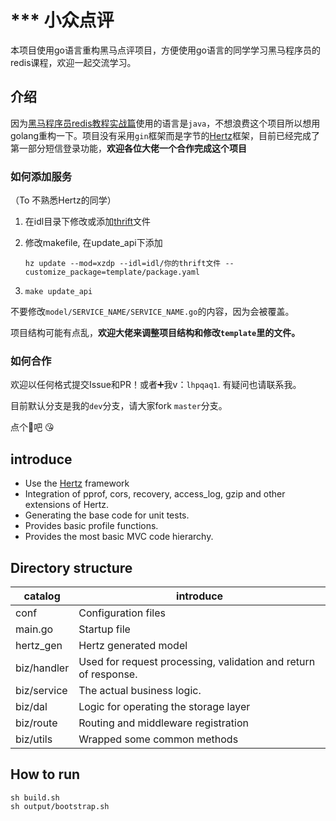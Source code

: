 # *** 小众点评

本项目使用go语言重构黑马点评项目，方便使用go语言的同学学习黑马程序员的redis课程，欢迎一起交流学习。  

## 介绍

因为[黑马程序员redis教程实战篇](https://www.bilibili.com/video/BV1cr4y1671t?p=24  )使用的语言是`java`，不想浪费这个项目所以想用golang重构一下。项目没有采用`gin`框架而是字节的[Hertz](https://www.cloudwego.io/zh/docs/hertz/)框架，目前已经完成了第一部分短信登录功能，**欢迎各位大佬一个合作完成这个项目**  

### 如何添加服务

（To 不熟悉Hertz的同学）  

1. 在idl目录下修改或添加[thrift](https://www.cloudwego.io/zh/docs/hertz/tutorials/toolkit/)文件

2. 修改makefile, 在update_api下添加

	`hz update --mod=xzdp --idl=idl/你的thrift文件 --customize_package=template/package.yaml`

3. `make update_api`

不要修改`model/SERVICE_NAME/SERVICE_NAME.go`的内容，因为会被覆盖。  

项目结构可能有点乱，**欢迎大佬来调整项目结构和修改`template`里的文件。**  

### 如何合作

欢迎以任何格式提交Issue和PR！或者➕我v：`lhpqaq1`. 有疑问也请联系我。   

目前默认分支是我的`dev`分支，请大家fork `master`分支。   

点个🌟吧 😘   



## introduce 

- Use the [Hertz](https://github.com/cloudwego/hertz/) framework
- Integration of pprof, cors, recovery, access_log, gzip and other extensions of Hertz.
- Generating the base code for unit tests.
- Provides basic profile functions.
- Provides the most basic MVC code hierarchy.

## Directory structure

|  catalog   | introduce  |
|  ----  | ----  |
| conf  | Configuration files |
| main.go  | Startup file |
| hertz_gen  | Hertz generated model |
| biz/handler  | Used for request processing, validation and return of response. |
| biz/service  | The actual business logic. |
| biz/dal  | Logic for operating the storage layer |
| biz/route  | Routing and middleware registration |
| biz/utils  | Wrapped some common methods |

## How to run

```shell
sh build.sh
sh output/bootstrap.sh
```